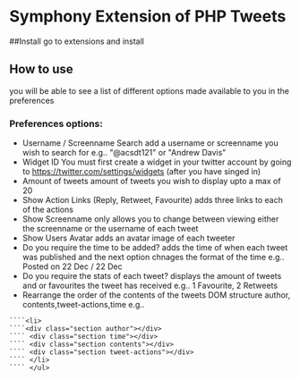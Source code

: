 # Symphony Extension of PHP Tweets

##Install
go to extensions and install

## How to use
you will be able to see a list of different options made available to you in the preferences

### Preferences options:
  - Username / Screenname Search
    add a username or screenname you wish to search for e.g.. "@acsdt121" or "Andrew Davis" 
  - Widget ID
    You must first create a widget in your twitter account by going to https://twitter.com/settings/widgets (after you have singed in)
  - Amount of tweets
    amount of tweets you wish to display upto a max of 20
  - Show Action Links (Reply, Retweet, Favourite)
    adds three links to each of the actions
  - Show Screenname only
    allows you to change between viewing either the screenname or the username of each tweet
  - Show Users Avatar
    adds an avatar image of each tweeter
  - Do you require the time to be added?
    adds the time of when each tweet was published and the next option chnages the format of the time
    e.g.. Posted on 22 Dec / 22 Dec
  - Do you require the stats of each tweet?
    displays the amount of tweets and or favourites the tweet has received e.g.. 1 Favourite, 2 Retweets
  - Rearrange the order of the contents of the tweets DOM structure
    author, contents,tweet-actions,time
e.g.. 


  ````<ul class="tweets">
  ````<li>  
  ````<div class="section author"></div>
  ```` <div class="section time"></div>
  ```` <div class="section contents"></div>
  ```` <div class="section tweet-actions"></div>
  ```` </li>
  ```` </ul>
      
